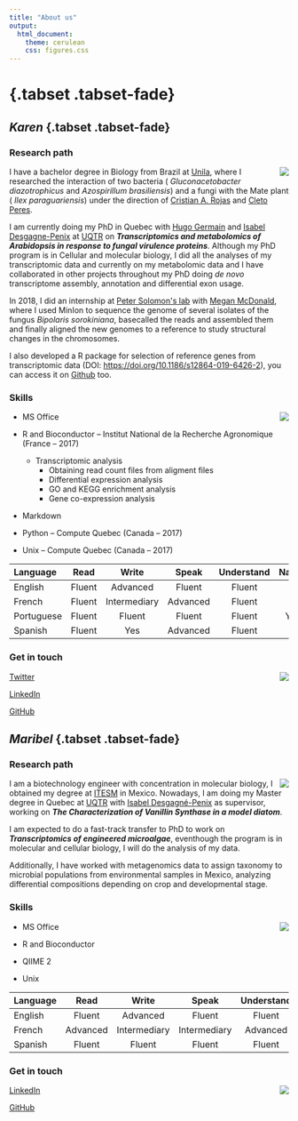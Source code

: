 ```yaml
--- 
title: "About us"
output: 
  html_document:
    theme: cerulean
    css: figures.css
---
```


# {.tabset .tabset-fade}

## **_Karen_** {.tabset .tabset-fade} 

### **Research path**

<img src="images/karen.png" align="right"> 

I have a bachelor degree in Biology from Brazil at [Unila](https://portal.unila.edu.br/), where I researched the interaction of two bacteria ( _Gluconacetobacter diazotrophicus_ and _Azospirillum brasiliensis_) and a fungi with the Mate plant ( _Ilex paraguariensis_) under the direction of [Cristian A. Rojas](https://www.researchgate.net/profile/Cristian_Rojas6) and [Cleto Peres](https://www.researchgate.net/profile/Cleto_Peres). 

I am currently doing my PhD in Quebec with [Hugo Germain](http://www.germainhugo.com/) and [Isabel Desgagne-Penix](https://oraprdnt.uqtr.uquebec.ca/pls/public/gscw031?owa_no_site=3466) at [UQTR](http:/uqtr.ca) on **_Transcriptomics and metabolomics of Arabidopsis in response to fungal virulence proteins_**. Although my PhD program is in Cellular and molecular biology, I did all the analyses of my transcriptomic data and currently on my metabolomic data and I have collaborated in other projects throughout my PhD doing _de novo_ transcriptome assembly, annotation and differential exon usage.

In 2018, I did an internship at [Peter Solomon's lab](https://biology.anu.edu.au/people/academics/peter-solomon) with [Megan McDonald](https://biology.anu.edu.au/people/academics/megan-mcdonald), where I used MinIon to sequence the genome of several isolates of the fungus _Bipolaris sorokiniana_, basecalled the reads and assembled them and finally aligned the new genomes to a reference to study structural changes in the chromosomes.

I also developed a R package for selection of reference genes from transcriptomic data (DOI: https://doi.org/10.1186/s12864-019-6426-2), you can access it on  [Github](https://github.com/KarenGoncalves/CustomSelection) too.


### **Skills**

<img src="images/karen.png" align="right"> 

  - MS Office

  - R and Bioconductor – Institut National de la Recherche Agronomique (France – 2017)
      - Transcriptomic analysis
          - Obtaining read count files from aligment files
          - Differential expression analysis
          - GO and KEGG enrichment analysis
          - Gene co-expression analysis
  
  - Markdown

  - Python – Compute Quebec (Canada – 2017)

  - Unix – Compute Quebec (Canada – 2017)

| Language | Read | Write | Speak | Understand | Native |
|:----|:---:|:---:|:---:|:---:|:---:|
| English | Fluent | Advanced | Fluent | Fluent | |
| French | Fluent | Intermediary | Advanced | Fluent | |
| Portuguese | Fluent | Fluent | Fluent | Fluent | Yes |
| Spanish  | Fluent | Yes | Advanced | Fluent | |

### **Get in touch**

<img src="images/karen.png" align="right"> 

[Twitter](http://twitter.com/KarenCristineG1)

[LinkedIn](https://www.linkedin.com/in/karen-cristine-gon%C3%A7alves-dos-santos-05847a113/)

[GitHub](http://github.com/KarenGoncalves)

##  **_Maribel_**  {.tabset .tabset-fade}

### **Research path**

<img src="images/maribel.png" align="right"> 

I am a biotechnology engineer with concentration in molecular biology, I obtained my degree at [ITESM](https://tec.mx/es) in Mexico. Nowadays, I am doing my Master degree in Quebec at [UQTR](https://www.uqtr.ca/informationgenerale/english.shtml) with [Isabel Desgagné-Penix](https://oraprdnt.uqtr.uquebec.ca/pls/public/gscw031?owa_no_site=3466) as supervisor, working on **_The Characterization of Vanillin Synthase in a model diatom_**. 

I am expected to do a fast-track transfer to PhD to work on **_Transcriptomics of engineered microalgae_**, eventhough the program is in molecular and cellular biology, I will do the analysis of my data. 

Additionally, I have worked with metagenomics data to assign taxonomy to microbial populations from environmental samples in Mexico, analyzing differential compositions depending on crop and developmental stage. 

### **Skills**

<img src="images/maribel.png" align="right"> 

  - MS Office

  - R and Bioconductor 

  - QIIME 2

  - Unix


| Language | Read | Write | Speak | Understand | Native |
|:----|:---:|:---:|:---:|:---:|:---:|
| English | Fluent | Advanced | Fluent | Fluent | |
| French | Advanced | Intermediary | Intermediary | Advanced | |
| Spanish  | Fluent | Fluent | Fluent | Fluent | Yes |
  
  
### **Get in touch**

<img src="images/maribel.png" align="right"> 

[LinkedIn](https://www.linkedin.com/in/aracely-maribel-diaz-garza-6989b5169/)

[GitHub](https://github.com/MaribelDG)

